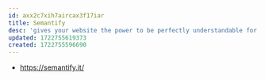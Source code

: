 ```yaml
---
id: axx2c7xih7aircax3f17iar
title: Semantify
desc: 'gives your website the power to be perfectly understandable for search engines, intelligent assistants and chatbots by using schema.org annotations'
updated: 1722755619373
created: 1722755596690
---
```


- https://semantify.it/